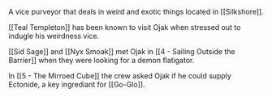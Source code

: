 A vice purveyor that deals in weird and exotic things located in [[Silkshore]].

[[Teal Templeton]] has been known to visit Ojak when stressed out to indugle his weirdness vice.

[[Sid Sage]] and [[Nyx Smoak]] met Ojak in [[4 - Sailing Outside the Barrier]] when they were looking for a demon flatigator.

In [[5 - The Mirroed Cube]] the crew asked Ojak if he could supply Ectonide, a key ingrediant for [[Go-Glo]].